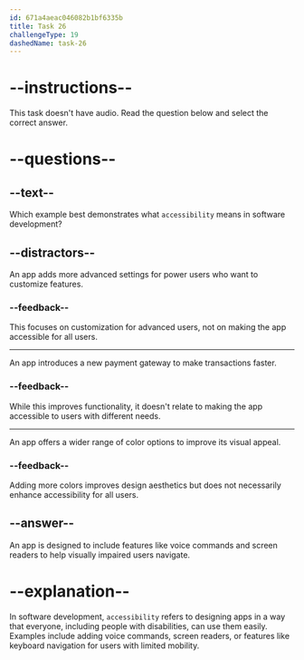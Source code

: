 ```yaml
---
id: 671a4aeac046082b1bf6335b
title: Task 26
challengeType: 19
dashedName: task-26
---
```


# --instructions--

This task doesn't have audio. Read the question below and select the correct answer.

# --questions--

## --text--

Which example best demonstrates what `accessibility` means in software development?

## --distractors--

An app adds more advanced settings for power users who want to customize features.

### --feedback--

This focuses on customization for advanced users, not on making the app accessible for all users.

---

An app introduces a new payment gateway to make transactions faster.

### --feedback--

While this improves functionality, it doesn't relate to making the app accessible to users with different needs.

---

An app offers a wider range of color options to improve its visual appeal.

### --feedback--

Adding more colors improves design aesthetics but does not necessarily enhance accessibility for all users.

## --answer--

An app is designed to include features like voice commands and screen readers to help visually impaired users navigate.

# --explanation--

In software development, `accessibility` refers to designing apps in a way that everyone, including people with disabilities, can use them easily. Examples include adding voice commands, screen readers, or features like keyboard navigation for users with limited mobility.

